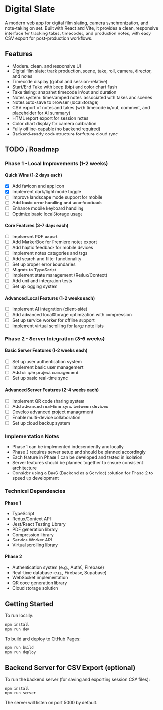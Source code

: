 # Digital Slate

A modern web app for digital film slating, camera synchronization, and note-taking on set. Built with React and Vite, it provides a clean, responsive interface for tracking takes, timecodes, and production notes, with easy CSV export for post-production workflows.

## Features

- Modern, clean, and responsive UI
- Digital film slate: track production, scene, take, roll, camera, director, and notes
- Timecode display (global and session-relative)
- Start/End Take with beep (bip) and color chart flash
- Take timing: snapshot timecode in/out and duration
- Notes system: timestamped notes, associated with takes and scenes
- Notes auto-save to browser (localStorage)
- CSV export of notes and takes (with timecode in/out, comment, and placeholder for AI summary)
- HTML report export for session notes
- Color chart display for camera calibration
- Fully offline-capable (no backend required)
- Backend-ready code structure for future cloud sync

## TODO / Roadmap

### Phase 1 - Local Improvements (1-2 weeks)
#### Quick Wins (1-2 days each)
- [x] Add favicon and app icon
- [x] Implement dark/light mode toggle
- [ ] Improve landscape mode support for mobile
- [ ] Add basic error handling and user feedback
- [ ] Enhance mobile keyboard handling
- [ ] Optimize basic localStorage usage

#### Core Features (3-7 days each)
- [ ] Implement PDF export
- [ ] Add MarkerBox for Premiere notes export
- [ ] Add haptic feedback for mobile devices
- [ ] Implement notes categories and tags
- [ ] Add search and filter functionality
- [ ] Set up proper error boundaries
- [ ] Migrate to TypeScript
- [ ] Implement state management (Redux/Context)
- [ ] Add unit and integration tests
- [ ] Set up logging system

#### Advanced Local Features (1-2 weeks each)
- [ ] Implement AI integration (client-side)
- [ ] Add advanced localStorage optimization with compression
- [ ] Set up service worker for offline support
- [ ] Implement virtual scrolling for large note lists

### Phase 2 - Server Integration (3-6 weeks)
#### Basic Server Features (1-2 weeks each)
- [ ] Set up user authentication system
- [ ] Implement basic user management
- [ ] Add simple project management
- [ ] Set up basic real-time sync

#### Advanced Server Features (2-4 weeks each)
- [ ] Implement QR code sharing system
- [ ] Add advanced real-time sync between devices
- [ ] Develop advanced project management
- [ ] Enable multi-device collaboration
- [ ] Set up cloud backup system

### Implementation Notes
- Phase 1 can be implemented independently and locally
- Phase 2 requires server setup and should be planned accordingly
- Each feature in Phase 1 can be developed and tested in isolation
- Server features should be planned together to ensure consistent architecture
- Consider using a BaaS (Backend as a Service) solution for Phase 2 to speed up development

### Technical Dependencies
#### Phase 1
- TypeScript
- Redux/Context API
- Jest/React Testing Library
- PDF generation library
- Compression library
- Service Worker API
- Virtual scrolling library

#### Phase 2
- Authentication system (e.g., Auth0, Firebase)
- Real-time database (e.g., Firebase, Supabase)
- WebSocket implementation
- QR code generation library
- Cloud storage solution

## Getting Started

To run locally:

```sh
npm install
npm run dev
```

To build and deploy to GitHub Pages:

```sh
npm run build
npm run deploy
```

## Backend Server for CSV Export (optional)

To run the backend server (for saving and exporting session CSV files):

```sh
npm install
npm run server
```

The server will listen on port 5000 by default.
